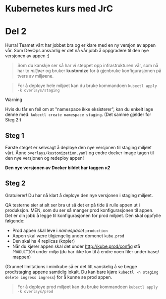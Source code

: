 # Kubernetes kurs med JrC

# Del 2

Hurra! Teamet vårt har jobbet bra og er klare med en ny versjon av appen vår.
Som DevOps ansvarlig er det nå vår jobb å oppgradere til den nye versjonen av appen :)

> Som du kanskje ser så har vi steppet opp infrastrukturen vår, som nå har to _miljøer_ og bruker
> **kustomize** for å gjenbruke konfigurasjonen på tvers av miljøene.

> For å deploye hele miljøet kan du bruke kommandoen `kubectl apply -k overlays/staging`

> [!WARNING]
> Hvis du får en feil om at "namespace ikke eksisterer", kan du enkelt lage denne med:
> `kubectl create namespace staging`. (Det samme gjelder for Steg 2!)

## Steg 1

Første steget er selvsagt å deploye den nye versjonen til staging miljøet vårt. Åpne
`overlays/kustomization.yaml` og endre docker image tagen til den nye versjonen og redeploy appen!

**Den nye versjonen av Docker bildet har taggen _v2_**

## Steg 2

Gratulerer! Du har nå klart å deploye den nye versjonen i staging miljøet.

QA testerne sier at alt ser bra ut så det er på tide å rulle appen ut i produksjon. MEN, som du ser
så manger prod konfigurasjonen til appen. Det er din jobb å legge til konfigurasjonen for prod
miljøet. Den skal oppfylle følgende:

- Prod appen skal leve i _namespacet_ `production`
- Appen skal være tilgjengelig under domenet `kube.prod`
- Den skal ha 4 replicas (kopier)
- Når du kjører appen skal det under http://kube.prod/config stå `PRODUCTION` under miljø (du har
  ikke lov til å endre noen filer under base/ mappen)

(Grunnet limitations i minikube så er det litt vanskelig å se begge prod/staging appene samtidig
lokalt. Du kan bare kjøre `kubectl -n staging delete ingress ingress`) for å kunne se prod appen.

> For å deploye prod miljøet kan du bruke kommandoen `kubectl apply -k overlays/prod`
